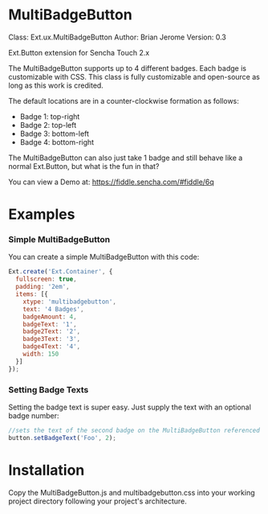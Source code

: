 MultiBadgeButton
================

Class: Ext.ux.MultiBadgeButton
Author: Brian Jerome
Version: 0.3

Ext.Button extension for Sencha Touch 2.x

The MultiBadgeButton supports up to 4 different badges. Each badge is customizable with CSS.
This class is fully customizable and open-source as long as this work is credited.

The default locations are in a counter-clockwise formation as follows:
  - Badge 1: top-right
  - Badge 2: top-left
  - Badge 3: bottom-left
  - Badge 4: bottom-right

The MultiBadgeButton can also just take 1 badge and still behave like a normal Ext.Button, but what is the fun in that?


You can view a Demo at: https://fiddle.sencha.com/#fiddle/6q

Examples
================
### Simple MultiBadgeButton
You can create a simple MultiBadgeButton with this code:
```javascript
Ext.create('Ext.Container', {
  fullscreen: true,
  padding: '2em',
  items: [{
    xtype: 'multibadgebutton',
    text: '4 Badges',
    badgeAmount: 4,
    badgeText: '1',
    badge2Text: '2',
    badge3Text: '3',
    badge4Text: '4',
    width: 150
  }]
});
```
### Setting Badge Texts
Setting the badge text is super easy. Just supply the text with an optional badge number:
```javascript
//sets the text of the second badge on the MultiBadgeButton referenced in 'button'.
button.setBadgeText('Foo', 2);
```

Installation
================
Copy the MultiBadgeButton.js and multibadgebutton.css into your working project directory following your project's architecture.
